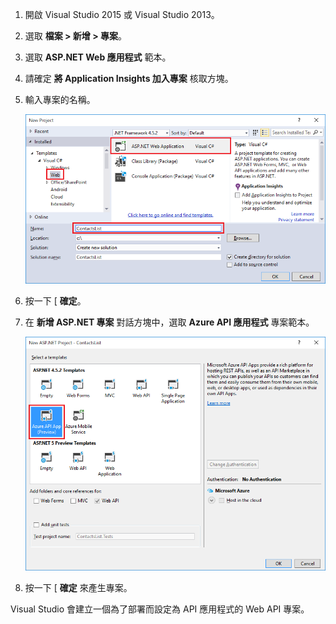 1. 開啟 Visual Studio 2015 或 Visual Studio 2013。

2. 選取 **檔案 > 新增 > 專案**。

3. 選取 **ASP.NET Web 應用程式** 範本。

4. 請確定 **將 Application Insights 加入專案** 核取方塊。

4. 輸入專案的名稱。

    ![](./media/app-service-api-create/01-filenew-v3.png)

5. 按一下 [ **確定**。

6. 在 **新增 ASP.NET 專案** 對話方塊中，選取 **Azure API 應用程式** 專案範本。

    ![](./media/app-service-api-create/02-api-app-template-v3.png)

7. 按一下 [ **確定** 來產生專案。

Visual Studio 會建立一個為了部署而設定為 API 應用程式的 Web API 專案。

